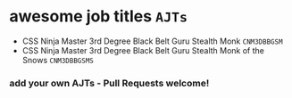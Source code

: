 # awesome job titles `AJTs`

* CSS Ninja Master 3rd Degree Black Belt Guru Stealth Monk `CNM3DBBGSM`
* CSS Ninja Master 3rd Degree Black Belt Guru Stealth Monk of the Snows `CNM3DBBGSMS`

### add your own AJTs - Pull Requests welcome!
